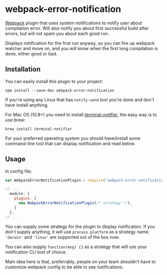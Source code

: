 # webpack-error-notification

[Webpack](http://webpack.github.io/) plugin that uses system notifications to
notify user about compilation error. Will also notify you about first successful
build after errors, but will not spam you about each good run.

Displays notification for the first run anyway, so you can fire up webpack
watcher and move on, and you will know when the first long compilation is done,
either good or bad.

## Installation

You can easily install this plugin to your project:

```
npm install --save-dev webpack-error-notification
```

If you're using any Linux that has `notify-send` tool you're done and don't have
install anything.

For Mac OS (10.8+) you need to install
[terminal-notifier](https://github.com/alloy/terminal-notifier), the easy way is
to use brew:

```
brew install terminal-notifier
```

For your preferred operating system you should have/install some command-line
tool that can display notification and read below.

## Usage

In config file:

``` javascript
var WebpackErrorNotificationPlugin = require('webpack-error-notification');

// ...
  module: {
    plugins: [
      new WebpackErrorNotificationPlugin(/* strategy */),
    ]
  },
// ...
```

You can supply some strategy for the plugin to display notification. If you
don't supply anything, it will use `process.platform` as a strategy
name. `'darwin'` and `'linux'` are supported out of the box now.

You can also supply `function(msg) {}` as a strategy that will use your
notification CLI tool of choice.

Main idea here is that, preferrably, people on your team shouldn't have to
customize webpack config to be able to see notifications.
